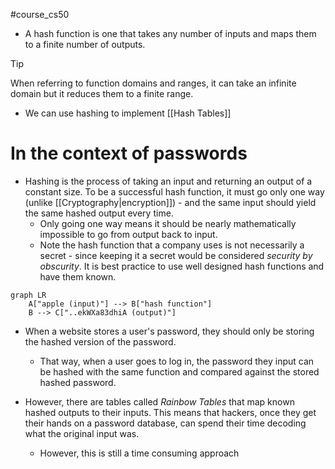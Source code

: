 #course_cs50 

- A hash function is one that takes any number of inputs and maps them to a finite number of outputs.

> [!tip]
> When referring to function domains and ranges, it can take an infinite domain but it reduces them to a finite range.

- We can use hashing to implement [[Hash Tables]]

# In the context of passwords 

- Hashing is the process of taking an input and returning an output of a constant size. To be a successful hash function, it must go only one way (unlike [[Cryptography|encryption]]) - and the same input should yield the same hashed output every time.
    - Only going one way means it should be nearly mathematically impossible to go from output back to input.
    - Note the hash function that a company uses is not necessarily a secret - since keeping it a secret would be considered *security by obscurity*. It is best practice to use well designed hash functions and have them known.

```mermaid
graph LR
    A["apple (input)"] --> B["hash function"]
    B --> C["..ekWXa83dhiA (output)"]
```

- When a website stores a user's password, they should only be storing the hashed version of the password.
    - That way, when a user goes to log in, the password they input can be hashed with the same function and compared against the stored hashed password.

- However, there are tables called *Rainbow Tables* that map known hashed outputs to their inputs. This means that hackers, once they get their hands on a password database, can spend their time decoding what the original input was.
    - However, this is still a time consuming approach 